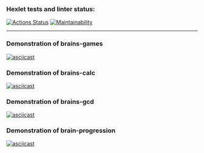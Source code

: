 ### Hexlet tests and linter status:
[![Actions Status](https://github.com/rendleks/python-project-49/workflows/hexlet-check/badge.svg)](https://github.com/rendleks/python-project-49/actions)
[![Maintainability](https://api.codeclimate.com/v1/badges/f157aac236ff96d369f2/maintainability)](https://codeclimate.com/github/rendleks/python-project-49/maintainability)

***
### Demonstration of brains-games
[![asciicast](https://asciinema.org/a/WHvsZH9ChbgnMM8evjORQVgOr.svg)](https://asciinema.org/a/WHvsZH9ChbgnMM8evjORQVgOr)

### Demonstration of brains-calc
[![asciicast](https://asciinema.org/a/mdlcQsn8pHcENUlI3mpfeB7wu.svg)](https://asciinema.org/a/mdlcQsn8pHcENUlI3mpfeB7wu)

### Demonstration of brains-gcd
[![asciicast](https://asciinema.org/a/XyQyOapUJwDdTJ23KQu25i5Pv.svg)](https://asciinema.org/a/XyQyOapUJwDdTJ23KQu25i5Pv)

### Demonstration of brain-progression
[![asciicast](https://asciinema.org/a/YmBM34141DqhmYAZQHA2STxD1.svg)](https://asciinema.org/a/YmBM34141DqhmYAZQHA2STxD1)
